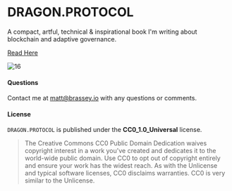 # DRAGON.PROTOCOL
A compact, artful, technical & inspirational book I'm writing about blockchain and adaptive governance. 

[Read Here](https://github.com/MBrassey/DRAGON.PROTOCOL/blob/main/DRAGONPROTOCOL.pdf)

![16](https://user-images.githubusercontent.com/16184941/216908318-352cd53b-4c26-45ae-ac50-5593f0c953e6.jpg)

#### Questions

Contact me at [matt@brassey.io](mailto:matt@brassey.io) with any questions or comments.

#### License

`DRAGON.PROTOCOL` is published under the **CC0_1.0_Universal** license.

> The Creative Commons CC0 Public Domain Dedication waives copyright interest in a work you've created and dedicates it to the world-wide public domain. Use CC0 to opt out of copyright entirely and ensure your work has the widest reach. As with the Unlicense and typical software licenses, CC0 disclaims warranties. CC0 is very similar to the Unlicense.
